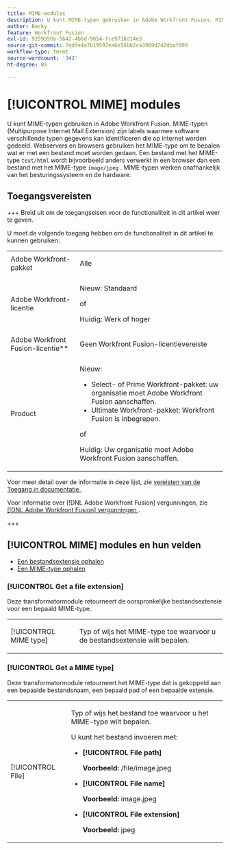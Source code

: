 ```yaml
---
title: MIME-modules
description: U kunt MIME-typen gebruiken in Adobe Workfront Fusion. MIME-typen (Multipurpose Internet Mail Extension) zijn labels waarmee software verschillende typen gegevens kan identificeren die op internet worden gedeeld. Webservers en browsers gebruiken het MIME-type om te bepalen wat er met een bestand moet worden gedaan. Een bestand met het MIME-type text/html wordt bijvoorbeeld anders verwerkt in een browser dan een bestand met het MIME-type image/jpeg. MIME-typen werken onafhankelijk van het besturingssysteem en de hardware.
author: Becky
feature: Workfront Fusion
exl-id: 9259356b-5b42-4b6d-9854-fce9718d14e3
source-git-commit: 7edfe4a7b19597ea6e56bb2ca3969d742dbaf999
workflow-type: tm+mt
source-wordcount: '343'
ht-degree: 0%

---
```


# [!UICONTROL MIME] modules

U kunt MIME-typen gebruiken in Adobe Workfront Fusion. MIME-typen (Multipurpose Internet Mail Extension) zijn labels waarmee software verschillende typen gegevens kan identificeren die op internet worden gedeeld. Webservers en browsers gebruiken het MIME-type om te bepalen wat er met een bestand moet worden gedaan. Een bestand met het MIME-type `text/html` wordt bijvoorbeeld anders verwerkt in een browser dan een bestand met het MIME-type `image/jpeg` . MIME-typen werken onafhankelijk van het besturingssysteem en de hardware.

## Toegangsvereisten

+++ Breid uit om de toegangseisen voor de functionaliteit in dit artikel weer te geven.

U moet de volgende toegang hebben om de functionaliteit in dit artikel te kunnen gebruiken:

<table style="table-layout:auto">
 <col> 
 <col> 
 <tbody> 
  <tr> 
   <td role="rowheader">Adobe Workfront-pakket</td> 
   <td> <p>Alle</p> </td> 
  </tr> 
  <tr data-mc-conditions=""> 
   <td role="rowheader">Adobe Workfront-licentie</td> 
   <td> <p>Nieuw: Standaard</p><p>of</p><p>Huidig: Werk of hoger</p> </td> 
  </tr> 
  <tr> 
   <td role="rowheader">Adobe Workfront Fusion-licentie**</td> 
   <td>
   <p>Geen Workfront Fusion-licentievereiste</p>
   </td> 
  </tr> 
  <tr> 
   <td role="rowheader">Product</td> 
   <td>
   <p>Nieuw:</p> <ul><li>Select- of Prime Workfront-pakket: uw organisatie moet Adobe Workfront Fusion aanschaffen.</li><li>Ultimate Workfront-pakket: Workfront Fusion is inbegrepen.</li></ul>
   <p>of</p>
   <p>Huidig: Uw organisatie moet Adobe Workfront Fusion aanschaffen.</p>
   </td> 
  </tr>
 </tbody> 
</table>

Voor meer detail over de informatie in deze lijst, zie [ vereisten van de Toegang in documentatie ](/help/workfront-fusion/references/licenses-and-roles/access-level-requirements-in-documentation.md).

Voor informatie over [!DNL Adobe Workfront Fusion] vergunningen, zie [[!DNL Adobe Workfront Fusion]  vergunningen ](/help/workfront-fusion/set-up-and-manage-workfront-fusion/licensing-operations-overview/license-automation-vs-integration.md).

+++

## [!UICONTROL MIME] modules en hun velden

* [Een bestandsextensie ophalen](#get-a-file-extension)
* [Een MIME-type ophalen](#get-a-mime-type)

### [!UICONTROL Get a file extension]

Deze transformatormodule retourneert de oorspronkelijke bestandsextensie voor een bepaald MIME-type.

<table style="table-layout:auto"> 
 <col> 
 <col> 
 <tbody> 
  <tr> 
   <td role="rowheader">[!UICONTROL MIME type]</td> 
   <td> <p>Typ of wijs het MIME-type toe waarvoor u de bestandsextensie wilt bepalen. </p> </td> 
  </tr> 
 </tbody> 
</table>

### [!UICONTROL Get a MIME type]

Deze transformatormodule retourneert het MIME-type dat is gekoppeld aan een bepaalde bestandsnaam, een bepaald pad of een bepaalde extensie.

<table style="table-layout:auto"> 
 <col> 
 <col> 
 <tbody> 
  <tr> 
   <td role="rowheader">[!UICONTROL File]</td> 
   <td> <p>Typ of wijs het bestand toe waarvoor u het MIME-type wilt bepalen. </p> <p>U kunt het bestand invoeren met:</p> 
    <ul> 
     <li> <p><strong>[!UICONTROL File path]</strong> </p> <p class="example" data-mc-autonum="<b>Example: </b>"><span class="autonumber"><span><b> Voorbeeld: </b></span></span> /file/image.jpeg</p> </li> 
     <li><strong>[!UICONTROL File name]</strong>  <p class="example" data-mc-autonum="<b>Example: </b>"><span class="autonumber"><span><b> Voorbeeld: </b></span></span> image.jpeg</p> </li> 
     <li><strong>[!UICONTROL File extension]</strong>  <p class="example" data-mc-autonum="<b>Example: </b>"><span class="autonumber"><span><b> Voorbeeld: </b></span></span> jpeg</p> </li> 
    </ul> </td> 
  </tr> 
 </tbody> 
</table>
